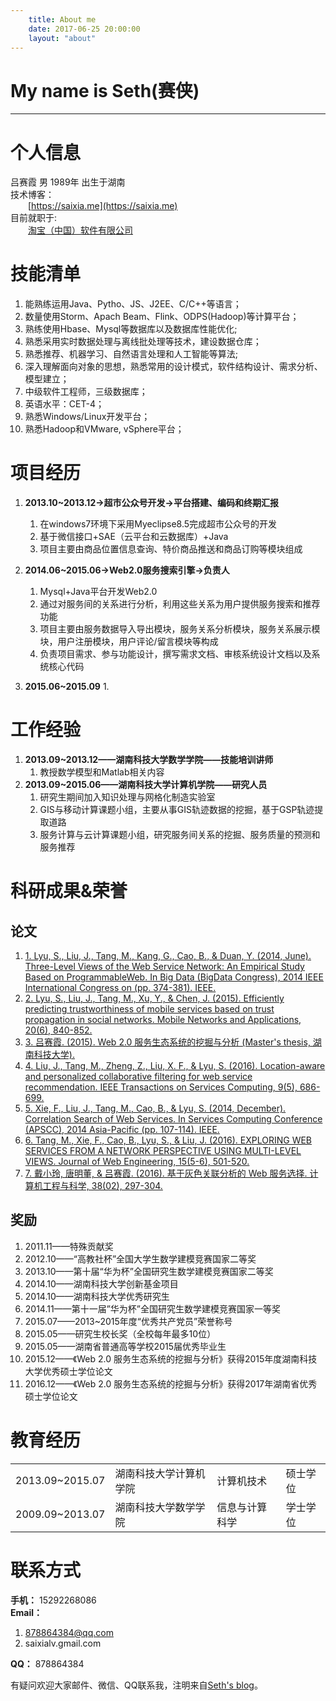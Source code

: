 ```yaml
---
    title: About me
    date: 2017-06-25 20:00:00
    layout: "about"
---
```

# **My name is Seth(赛侠)**

-------- 
# 个人信息
吕赛霞     男   1989年   出生于湖南  
技术博客：  
&emsp;&emsp;[https://saixia.me](https://saixia.me)  
目前就职于:  
&emsp;&emsp;[淘宝（中国）软件有限公司](http://www.alibabagroup.com/cn/global/home)  

# 技能清单
1. 能熟练运用Java、Pytho、JS、J2EE、C/C++等语言； 
1. 数量使用Storm、Apach Beam、Flink、ODPS(Hadoop)等计算平台； 
1. 熟练使用Hbase、Mysql等数据库以及数据库性能优化;
1. 熟悉采用实时数据处理与离线批处理等技术，建设数据仓库；     
1. 熟悉推荐、机器学习、自然语言处理和人工智能等算法;    
1. 深入理解面向对象的思想，熟悉常用的设计模式，软件结构设计、需求分析、模型建立；  
1. 中级软件工程师，三级数据库；  
1. 英语水平：CET-4；  
1. 熟悉Windows/Linux开发平台；  
1. 熟悉Hadoop和VMware, vSphere平台；

# 项目经历
1. **2013.10~2013.12->超市公众号开发->平台搭建、编码和终期汇报**  
    1. 在windows7环境下采用Myeclipse8.5完成超市公众号的开发  
    1. 基于微信接口+SAE（云平台和云数据库）+Java  
    1. 项目主要由商品位置信息查询、特价商品推送和商品订购等模块组成

2. **2014.06~2015.06->Web2.0服务搜索引擎->负责人**
    1. Mysql+Java平台开发Web2.0
    1. 通过对服务间的关系进行分析，利用这些关系为用户提供服务搜索和推荐功能
    1. 项目主要由服务数据导入导出模块，服务关系分析模块，服务关系展示模块，用户注册模块，用户评论/留言模块等构成
    1. 负责项目需求、参与功能设计，撰写需求文档、审核系统设计文档以及系统核心代码

3. **2015.06~2015.09**
    1. 

# 工作经验  
1. **2013.09~2013.12——湖南科技大学数学学院——技能培训讲师**
    1. 教授数学模型和Matlab相关内容
2. **2013.09~2015.06——湖南科技大学计算机学院——研究人员**
    1. 研究生期间加入知识处理与网格化制造实验室
    1. GIS与移动计算课题小组，主要从事GIS轨迹数据的挖掘，基于GSP轨迹提取道路
    1. 服务计算与云计算课题小组，研究服务间关系的挖掘、服务质量的预测和服务推荐

# 科研成果&荣誉
## 论文
1. [1. Lyu, S., Liu, J., Tang, M., Kang, G., Cao, B., & Duan, Y. (2014, June). Three-Level Views of the Web Service Network: An Empirical Study Based on ProgrammableWeb. In Big Data (BigData Congress), 2014 IEEE International Congress on (pp. 374-381). IEEE.](http://ieeexplore.ieee.org/abstract/document/6906805/?reload=true)
2. [2. Lyu, S., Liu, J., Tang, M., Xu, Y., & Chen, J. (2015). Efficiently predicting trustworthiness of mobile services based on trust propagation in social networks. Mobile Networks and Applications, 20(6), 840-852.](https://link.springer.com/article/10.1007/s11036-015-0619-y)
3. [3. 吕赛霞. (2015). Web 2.0 服务生态系统的挖掘与分析 (Master's thesis, 湖南科技大学).](http://cdmd.cnki.com.cn/Article/CDMD-10534-1015812279.htm)
4. [4. Liu, J., Tang, M., Zheng, Z., Liu, X. F., & Lyu, S. (2016). Location-aware and personalized collaborative filtering for web service recommendation. IEEE Transactions on Services Computing, 9(5), 686-699.](http://ieeexplore.ieee.org/abstract/document/7108071/citations)
5. [5. Xie, F., Liu, J., Tang, M., Cao, B., & Lyu, S. (2014, December). Correlation Search of Web Services. In Services Computing Conference (APSCC), 2014 Asia-Pacific (pp. 107-114). IEEE.](http://ieeexplore.ieee.org/abstract/document/7175503/)
6. [6. Tang, M., Xie, F., Cao, B., Lyu, S., & Liu, J. (2016). EXPLORING WEB SERVICES FROM A NETWORK PERSPECTIVE USING MULTI-LEVEL VIEWS. Journal of Web Engineering, 15(5-6), 501-520.]()
7. [7. 戴小玲, 唐明董, & 吕赛霞. (2016). 基于灰色关联分析的 Web 服务选择. 计算机工程与科学, 38(02), 297-304.](http://www.joces.org.cn/CN/article/downloadArticleFile.do?attachType=PDF&id=14768)

## 奖励
1. 2011.11——特殊贡献奖
2. 2012.10——“高教社杯”全国大学生数学建模竞赛国家二等奖
3. 2013.10——第十届“华为杯”全国研究生数学建模竞赛国家二等奖
4. 2014.10——湖南科技大学创新基金项目
5. 2014.10——湖南科技大学优秀研究生
6. 2014.11——第十一届”华为杯”全国研究生数学建模竞赛国家一等奖  
7. 2015.07——2013~2015年度“优秀共产党员”荣誉称号  
8. 2015.05——研究生校长奖（全校每年最多10位）  
9. 2015.05——湖南省普通高等学校2015届优秀毕业生  
10. 2015.12——《Web 2.0 服务生态系统的挖掘与分析》获得2015年度湖南科技大学优秀硕士学位论文
11. 2016.12——《Web 2.0 服务生态系统的挖掘与分析》获得2017年湖南省优秀硕士学位论文

# 教育经历
|         |                        |                |          |
|-----------------|------------------------|----------------|----------|
| 2013.09~2015.07 | 湖南科技大学计算机学院 | 计算机技术     | 硕士学位 |
| 2009.09~2013.07 | 湖南科技大学数学学院   | 信息与计算科学 | 学士学位 |

# 联系方式
**手机：** 15292268086  
**Email：**   
1. 878864384@qq.com  
2. saixialv.gmail.com  

**QQ：** 878864384  

有疑问欢迎大家邮件、微信、QQ联系我，注明来自[Seth's blog](http://saixia.me/about/)。



